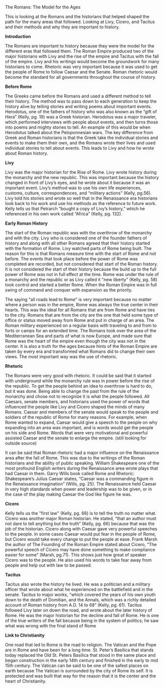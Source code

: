 The Romans: The Model for the Ages

This is looking at the Romans and the historians that helped shaped the path for the many areas that followed. Looking at Livy, Cicero, and Tacitus and their methods and why they are important to history.

**Introduction**

The Romans are important to history because they were the model for the different eras that followed them. The Roman Empire produced two of the major historians with Livy and the rise of the empire and Tacitus with the fall of the empire. Livy and his writings would become the groundwork for many historians to come. Rhetoric was very important because it was used to get the people of Rome to follow Caesar and the Senate. Roman rhetoric would become the standard for all governments throughout the course of history.

**Before Rome**

The Greeks came before the Romans and used a different method to tell their history. The method was to pass down to each generation to keep the history alive by telling stories and writing poems about important events. Herodotus, one of the fathers of history who was also known as the “gift of Hera” (Kelly, pg. 19) was a Greek historian. Herodotus was a major traveler, which performed interviews with people about events, and then turns those into poems and mighty stories to tell. An example of this would be when Herodotus talked about the Peloponnesian wars. The key difference from Greek and Roman historians is that the Greek take the individual stories and events to make them their own, and the Romans wrote their lives and used individual stories to tell about events. This leads to Livy and how he wrote about Roman history.

**Livy**

Livy was the major historian for the Rise of Rome. Livy wrote history during the monarchy and the new republic. This was important because the history changed in front of Livy’s eyes, and he wrote about it because it was an important event. Livy’s method was to use his own life experiences, customs, culture, correspondences, and “military actions” (Kelly, pg.56). Livy told his stories and wrote so well that in the Renaissance era historians look back to his work and use his methods as the reference to future work. Kelly tells us that Petrarch “bought a copy of Livy’s history,” which he referenced in his own work called “Africa” (Kelly, pg. 132).

**Early Roman History**

The start of the Roman republic was with the overthrow of the monarchy and with the city. Livy who is considered one of the founder fathers of history and along with all other Romans agreed that their history started with the formation of Rome. Livy watched parts of Rome being built. The reason for this is that Romans measure time with the start of Rome and not before. The events that took place before the power of Rome was completed are recorded, but not considered that start of the Roman history. It is not considered the start of their history because the build up to the full power of Rome was not in full effect at the time. Rome was under the rule of a monarchy and the republic or as Livy called it "new liberty" (Kelly, pg. 58) took control and started a better Rome. When the Roman Empire was in full swing of command and conquer with expansion as the priority.

The saying "all roads lead to Rome" is very important because no matter where a person was in the empire, Rome was always the true center in their hearts. This was the ideal for all Romans that are from Rome and have ties to the city. Romans that are from the city are the one that held some type of office or status moved away from Rome and put in charge of an area. The Roman military experienced on a regular basis with traveling to and from to forts or camps for an extended time. The Romans took over the area of the Mediterranean Sea and parts of what is now Europe, and made sure that Rome was the heart of the empire even though the city was not in the center. It is also a truth for the ages because hints of the Roman Empire are taken by every era and transformed what Romans did to change their own views. The most important way was the use of rhetoric.

**Rhetoric**

The Romans were very good with rhetoric. It could be said that it started with underground while the monarchy rule was in power before the rise of the republic. To get the people behind an idea to overthrow is hard to do, but it was done. Being able to change the past from the rule of the monarchy and chose not to recognize it is what the people followed. All Caesars, senate members, and historians used the power of words that influenced the people like Livy and Cicero shaped the minds of many Romans. Caesar and members of the senate would speak to the people and soldiers of the republic of Rome for many reasons. For example, when Rome wanted to expand, Caesar would give a speech to the people on why expanding into an area was important, and is words would get the people on his side and Rome. Words that were very motivational and powerful assisted Caesar and the senate to enlarge the empire. (still looking for outside source)
 
It can be said that Roman rhetoric had a major influence on the Renaissance area after the fall of Rome. This was due to the writings of the Roman historians and the ability of public speaking. William Shakespeare one of the most profound English writers during the Renaissance area wrote plays that had Caesar in them. Garry Wills book called Rome and Rhetoric: Shakespeare’s Julius Caesar states, “Caesar was a commanding figure in the Renaissance imagination” (Wills, pg. 25). The Renaissance held Caesar in very high standards when power and leadership was to be given, or in the case of the play making Caesar the God like figure he was.
 
 **Cicero**
 
Kelly tells us the "first law" (Kelly, pg. 66) is to tell the truth no matter what. Cicero was another major Roman historian. He stated, “that an author must not dare to tell anything but the truth” (Kelly, pg. 66) because that was the job of the historian. Cicero along with Caesar gave very powerful speeches to the people. In some cases Caesar would put fear in the people of Rome, but Cicero would take every change to put the people at ease. Frank Marsh the author of The Founding of the Roman Empire stated about Cicero, “The powerful speech of Cicero may have done something to make compliance easier for some” (Marsh, pg.71). This shows just how great of speaker Cicero was to the people. He also used his words to take fear away from people and help out with law to be passed.

**Tacitus**

Tacitus also wrote the history he lived. He was a politician and a military officer that wrote about what he experienced on the battlefield and in the senate. Tacitus to major works, “which covered the years of his own youth down to the death of Domitian, and the Annals, which was a richly detailed account of Roman history from A.D. 14 to 68” (Kelly, pg. 61). Tacitus followed Livy later on down the road, and wrote about the later history of Rome. He was the major historian for the decline and fall of Rome. He is one of the true writers of the fall because being in the system of politics; he saw what was wrong with the final stand of Rome

**Link to Christianity**

One road that led to Rome is the road to religion. The Vatican and the Pope are in Rome and have been for a long time. St. Peter’s Basilica that stands today replaced the Old St. Peters Basilica that stood in the same place and began construction in the early 14th century and finished in the early to mid 15th century. The Vatican can be said to be one of the safest places on earth because The Vatican is surrounded by the city of Rome its self. It is protected and was built that way for the reason that it is the center and the heart of Christianity.
